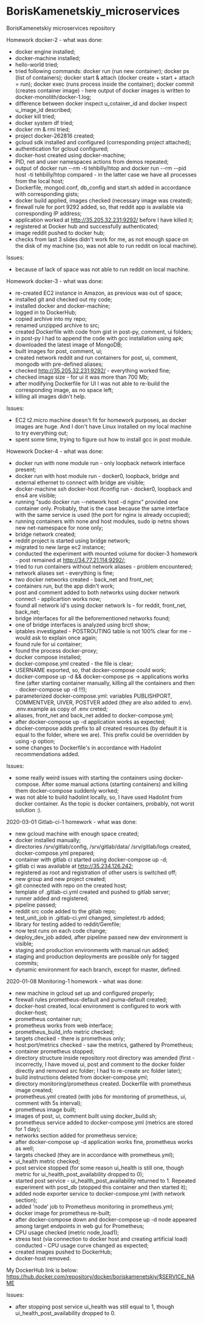 # BorisKamenetskiy_microservices
BorisKamenetskiy microservices repository

Homework docker-2 - what was done:
- docker engine installed;
- docker-machine installed;
- hello-world tried;
- tried following commands: docker run (run new container); docker ps (list of containers); docker start & attach (docker create + start + attach = run); docker exec (runs process inside the container); docker commit (creates container image) - here output of docker images is written to docker-monolith/docker-1.log;
- difference between docker inspect u_cotainer_id and docker inspect u_image_id described; 
- docker kill tried;
- docker system df tried;
- docker rm & rmi tried;
- project docker-262816 created;
- gcloud sdk installed and configured (corresponding project attached);
- authentication for gcloud configured;
- docker-host created using docker-machine;
- PID, net and user namespaces actions from demos repeated;
- output of docker run --rm -ti tehbilly/htop and docker run --rm --pid host -ti tehbilly/htop compared - in the latter case we have all processes from the local host;
- Dockerfile, mongod.conf, db_config and start.sh added in accordance with corresponding gists;
- docker build applied, images checked (necessary image was created);
- firewall rule for port 9292 added, so, that reddit app is available via corresponding IP address;
- application worked at http://35.205.32.231:9292/ before I have killed it;
- registered at Docker hub and successfully authenticated;
- image reddit pushed to docker hub;
- checks from last 3 slides didn't work for me, as not enough space on the disk of my machine (so, was not able to run reddit on local machine).

Issues:
- because of lack of space was not able to run reddit on local machine.

Homework docker-3 - what was done:
- re-created EC2 instance in Amazon, as previous was out of space;
- installed git and checked out my code;
- installed docker and docker-machine;
- logged in to DockerHub;
- copied archive into my repo;
- renamed unzipped archive to src;
- created Dockerfile with code from gist in post-py, comment, ui folders;
- in post-py I had to append the code with gcc installation using apk;
- downloaded the latest image of MongoDB;
- built images for post, comment, ui;
- created network reddit and run containers for post, ui, comment, mongodb with pre-defined aliases;
- checked http://35.205.32.231:9292/ - everything worked fine;
- checked image size - for ui it was more than 700 Mb;
- after modifying Dockerfile for UI I was not able to re-build the corresponding image, as no space left;
- killing all images didn't help.

Issues:
- EC2 t2.micro machine doesn't fit for homework purposes, as docker images are huge. And I don't have Linux installed on my local machine to try everything out;
- spent some time, trying to figure out how to install gcc in post module.

Howework Docker-4 - what was done:
- docker run with none module run - only loopback network interface present;
- docker run with host module run - docker0, loopback, bridge and external ethernet to connect with bridge are visible;
- docker-machine ssh docker-host ifconfig run - docker0, loopback and ens4 are visible;
- running "sudo docker run --network host -d nginx" provided one container only. Probably, that is the case because the same interface with the same service is used (the port for nginx is already occupied);
- running containers with none and host modules, sudo ip netns shows new net-namespace for none only;
- bridge network created;
- reddit project is started using bridge network;
- migrated to new large ec2 instance;
- conducted the experiment with mounted volume for docker-3 homework - post remained at http://34.77.21.114:9292/;
- tried to run containers without network aliases - problem encountered;
- network aliases set - everything is fine;
- two docker networks created - back_net and front_net;
- containers run, but the app didn't work;
- post and comment added to both networks using docker network connect - applicartion works now;
- found all network id's using docker network ls - for reddit, front_net, back_net;
- bridge interfaces for all the beforementioned networks found;
- one of bridge interfaces is analyzed using brctl show;
- iptables investigated - POSTROUTING table is not 100% clear for me - would ask to explain once again;
- found rule for ui container;
- found the process docker-proxy;
- docker compose installed;
- docker-compose.yml created - the file is clear;
- USERNAME exported, so, that docker-compose could work;
- docker-compose up -d && docker-compose ps -> applications works fine (after starting container manually, killing all the containers and then - docker-compose up -d !!!);
- parameterized docker-compose.yml: variables PUBLISHPORT, COMMENTVER, UIVER, POSTVER added (they are also added to .env). .env.example as copy of .env creted;
- aliases, front_net and back_net added to docker-compose.yml;
- after docker-compose up -d application works as expected;
- docker-compose adds prefix to all created resources (by default it is equal to the folder, where we are). This prefix could be overridden by using -p option;
- some changes to Dockerfile's in accordance with Hadolint recommendations added.

Issues:
- some really weird issues with starting the containers using docker-compose. After some manual actions (starting containers) and killing them docker-compose suddenly worked;
- was not able to build hadolint locally, so, I have used Hadolint from docker container. As the topic is docker containers, probably, not worst solution :).

2020-03-01
Gitlab-ci-1 homework - what was done:
- new gcloud machine with enough space created;
- docker installed manually;
- directories /srv/gitlab/config, /srv/gitlab/data/ /srv/gitlab/logs created, docker-compose.yml prepared;
- container with gitlab ci started using docker-compose up -d;
- gitlab ci was available at http://35.234.126.242;
- registered as root and registration of other users is switched off;
- new group and new project created;
- git connected with repo on the created host;
- template of .gitlab-ci.yml created and pushed to gitlab server;
- runner added and registered;
- pipeline passed;
- reddit src code added to the gitlab repo;
- test_unit_job in .gitlab-ci.yml changed, simpletest.rb added;
- library for testing added to reddit/Gemfile;
- now test runs on each code change;
- deploy_dev_job added, after pipeline passed new dev environment is visible;
- staging and production environments with manual run added;
- staging and production deployments are possible only for tagged commits;
- dynamic environment for each branch, except for master, defined.

2020-01-08 
Monitoring-1 homework - what was done:
- new machine in gcloud set up and configured properly;
- firewall rules prometheus-default and puma-default created;
- docker-host created, local environment is configured to work with docker-host;
- prometheus container run;
- prometheus works from web interface;
- prometheus_build_info metric checked;
- targets checked - there is prometheus only;
- host:port/metrics checked - saw the metrics, gathered by Prometheus;
- container prometheus stopped;
- directory structure inside repository root directory was amended (first - incorrectly, I have moved ui, post and comment to the docker folder directly and removed src folder; I had to re-create src folder later);
- build instructions deleted from docker-compose.yml;
- directory monitoring/prometheus created. Dockerfile with prometheus image created;
- prometheus.yml created (with jobs for monitoring of prometheus, ui, comment with 5s interval);
- prometheus image built;
- images of post, ui, comment built using docker_build.sh;
- prometheus service added to docker-compose.yml (metrics are stored for 1 day);
- networks section added for prometheus service;
- after docker-compose up -d application works fine, prometheus works as well;
- targets checked (they are in accordance with prometheus.yml);
- ui_health metric checked;
- post service stopped (for some reason ui_health is still one, though metric for ui_health_post_availability dropped to 0);
- started post service - ui_health_post_availability returned to 1. Repeated experiment with post_db (stopped this container and then started it);
- added node exporter service to docker-compose.yml (with network section);
- added 'node' job to Prometheus monitoring in prometheus.yml;
- docker image for prometheus re-built;
- after docker-compose down and docker-compose up -d node appeared among target endpoints in web gui for Prometheus;
- CPU usage checked (metric node_load1);
- stress test (via connection to docker host and creating artificial load) conducted - CPU usage curve changed as expected;
- created images pushed to DockerHub;
- docker-host removed.

My DockerHub link is below:
https://hub.docker.com/repository/docker/boriskamenetskiy/$SERVICE_NAME
 

Issues:
- after stopping post service ui_health was still equal to 1, though ui_health_post_availability dropped to 0.

